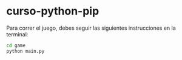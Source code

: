 # curso-python-pip


Para correr el juego, debes seguir las siguientes instrucciones en la terminal:

```sh
cd game
python main.py
```